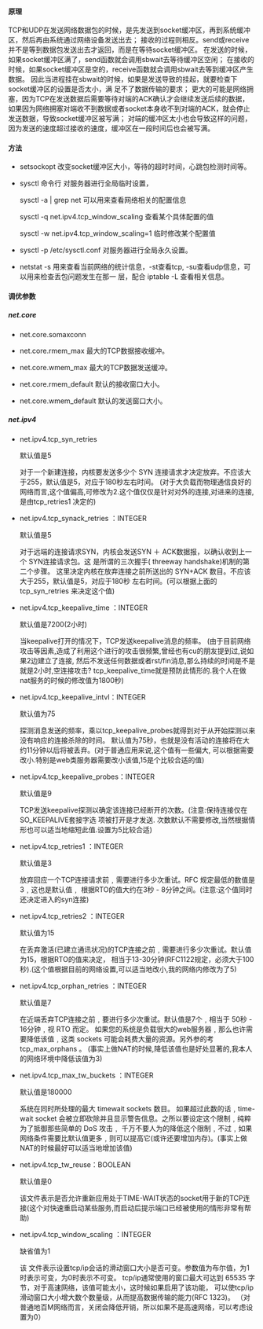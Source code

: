#### 原理 ####

TCP和UDP在发送网络数据包的时候，是先发送到socket缓冲区，再到系统缓冲区，然后再由系统通过网络设备发送出去；
接收的过程则相反。send或receive并不是等到数据包发送出去才返回，而是在等待socket缓冲区。
在发送的时候，如果socket缓冲区满了，send函数就会调用sbwait去等待缓冲区空闲；
在接收的时候，如果socket缓冲区是空的，receive函数就会调用sbwait去等到缓冲区产生数据。
因此当进程挂在sbwait的时候，如果是发送导致的挂起，就要检查下socket缓冲区的设置是否太小，满
足不了数据传输的要求；
更大的可能是网络拥塞，因为TCP在发送数据后需要等待对端的ACK确认才会继续发送后续的数据，
如果因为网络拥塞对端收不到数据或者socket本身收不到对端的ACK，就会停止发送数据，导致socket缓冲区被写满；
对端的缓冲区太小也会导致这样的问题，因为发送的速度超过接收的速度，缓冲区在一段时间后也会被写满。



#### 方法 ####

* setsockopt
    改变socket缓冲区大小，等待的超时时间，心跳包检测时间等。

* sysctl 命令行
    对服务器进行全局临时设置，

    sysctl -a | grep net 可以用来查看网络相关的配置信息

    sysctl -q net.ipv4.tcp_window_scaling 查看某个具体配置的值

    sysctl -w net.ipv4.tcp_window_scaling=1 临时修改某个配置值

* sysctl -p /etc/sysctl.conf
    对服务器进行全局永久设置。

* netstat -s
    用来查看当前网络的统计信息，-st查看tcp, -su查看udp信息，可以用来检查丢包问题发生在那一
    层，配合 iptable -L 查看相关信息。


#### 调优参数 ####

##### net.core #####

* net.core.somaxconn
* net.core.rmem_max
    最大的TCP数据接收缓冲。

* net.core.wmem_max
    最大的TCP数据发送缓冲。

* net.core.rmem_default
    默认的接收窗口大小。

* net.core.wmem_default
    默认的发送窗口大小。



##### net.ipv4 #####

* net.ipv4.tcp_syn_retries

    默认值是5

    对于一个新建连接，内核要发送多少个 SYN 连接请求才决定放弃。不应该大于255，默认值是5，对应于180秒左右时间。
    (对于大负载而物理通信良好的网络而言,这个值偏高,可修改为2.这个值仅仅是针对对外的连接,对进来的连接,是由tcp_retries1 决定的)

* net.ipv4.tcp_synack_retries ：INTEGER

    默认值是5

    对于远端的连接请求SYN，内核会发送SYN ＋ ACK数据报，以确认收到上一个 SYN连接请求包。这
    是所谓的三次握手( threeway handshake)机制的第二个步骤。
    这里决定内核在放弃连接之前所送出的 SYN+ACK 数目。不应该大于255，默认值是5，对应于180秒
    左右时间。(可以根据上面的 tcp_syn_retries 来决定这个值)

* net.ipv4.tcp_keepalive_time ：INTEGER

    默认值是7200(2小时)

    当keepalive打开的情况下，TCP发送keepalive消息的频率。
    (由于目前网络攻击等因素,造成了利用这个进行的攻击很频繁,曾经也有cu的朋友提到过,说如果2边建立了连接,
    然后不发送任何数据或者rst/fin消息,那么持续的时间是不是就是2小时,空连接攻击?
    tcp_keepalive_time就是预防此情形的.我个人在做nat服务的时候的修改值为1800秒)

* net.ipv4.tcp_keepalive_intvl：INTEGER

    默认值为75

    探测消息发送的频率，乘以tcp_keepalive_probes就得到对于从开始探测以来没有响应的连接杀除的时间。
    默认值为75秒，也就是没有活动的连接将在大约11分钟以后将被丢弃。(对于普通应用来说,这个值有一些偏大,
    可以根据需要改小.特别是web类服务器需要改小该值,15是个比较合适的值)

* net.ipv4.tcp_keepalive_probes：INTEGER

    默认值是9

    TCP发送keepalive探测以确定该连接已经断开的次数。(注意:保持连接仅在SO_KEEPALIVE套接字选
    项被打开是才发送.
    次数默认不需要修改,当然根据情形也可以适当地缩短此值.设置为5比较合适)

* net.ipv4.tcp_retries1 ：INTEGER

    默认值是3

    放弃回应一个TCP连接请求前﹐需要进行多少次重试。RFC 规定最低的数值是3﹐这也是默认值﹐
    根据RTO的值大约在3秒 - 8分钟之间。(注意:这个值同时还决定进入的syn连接)

* net.ipv4.tcp_retries2 ：INTEGER

    默认值为15

    在丢弃激活(已建立通讯状况)的TCP连接之前﹐需要进行多少次重试。默认值为15，根据RTO的值来决定，
    相当于13-30分钟(RFC1122规定，必须大于100秒).(这个值根据目前的网络设置,可以适当地改小,我的网络内修改为了5)

* net.ipv4.tcp_orphan_retries ：INTEGER

    默认值是7

    在近端丢弃TCP连接之前﹐要进行多少次重试。默认值是7个﹐相当于 50秒 - 16分钟﹐视 RTO 而定。
    如果您的系统是负载很大的web服务器﹐那么也许需要降低该值﹐这类 sockets 可能会耗费大量的资源。另外参的考 tcp_max_orphans 。
    (事实上做NAT的时候,降低该值也是好处显著的,我本人的网络环境中降低该值为3)

* net.ipv4.tcp_max_tw_buckets ：INTEGER

    默认值是180000

    系统在同时所处理的最大 timewait sockets 数目。
    如果超过此数的话﹐time-wait socket 会被立即砍除并且显示警告信息。之所以要设定这个限制﹐纯粹为了抵御那些简单的 DoS 攻击﹐
    千万不要人为的降低这个限制﹐不过﹐如果网络条件需要比默认值更多﹐则可以提高它(或许还要增加内存)。(事实上做NAT的时候最好可以适当地增加该值)

* net.ipv4.tcp_tw_reuse：BOOLEAN

    默认值是0

    该文件表示是否允许重新应用处于TIME-WAIT状态的socket用于新的TCP连接(这个对快速重启动某些服务,而启动后提示端口已经被使用的情形非常有帮助)

* net.ipv4.tcp_window_scaling ：INTEGER

    缺省值为1

    该 文件表示设置tcp/ip会话的滑动窗口大小是否可变。参数值为布尔值，为1时表示可变，为0时表示不可变。
    tcp/ip通常使用的窗口最大可达到 65535 字节，对于高速网络，该值可能太小，这时候如果启用了该功能，
    可以使tcp/ip滑动窗口大小增大数个数量级，从而提高数据传输的能力(RFC 1323)。
    （对普通地百M网络而言，关闭会降低开销，所以如果不是高速网络，可以考虑设置为0）
